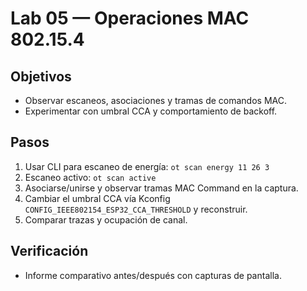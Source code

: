 # Lab 05 — Operaciones MAC 802.15.4

## Objetivos
- Observar escaneos, asociaciones y tramas de comandos MAC.
- Experimentar con umbral CCA y comportamiento de backoff.

## Pasos
1) Usar CLI para escaneo de energía: `ot scan energy 11 26 3`
2) Escaneo activo: `ot scan active`
3) Asociarse/unirse y observar tramas MAC Command en la captura.
4) Cambiar el umbral CCA vía Kconfig `CONFIG_IEEE802154_ESP32_CCA_THRESHOLD` y reconstruir.
5) Comparar trazas y ocupación de canal.

## Verificación
- Informe comparativo antes/después con capturas de pantalla.
